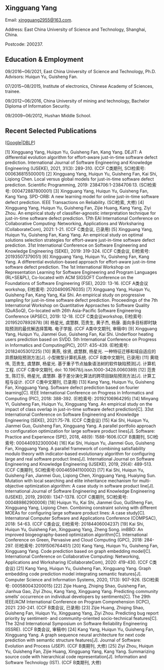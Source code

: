 ## Xingguang Yang

Email: xingguang2955@163.com.

Address: East China University of Science and Technology, Shanghai, China.

Postcode: 200237.

## Education & Employment
09/2016~06/2021, East China University of Science and Technology, Ph.D. Advisors: Huiqun Yu, Guisheng Fan.

07/2015~08/2015, Institute of electronics, Chinese Academy of Sciences, trainee.

09/2012~06/2016, China University of mining and technology, Bachelor Diploma of Information Security.

09/2009~06/2012, Hushan Middle School.

## Recent Selected Publications
[[Google][a]|[DBLP][b]]

[1]	Xingguang Yang, Huiqun Yu, Guisheng Fan, Kang Yang. DEJIT: A differential evolution algorithm for effort-aware just-in-time software defect prediction. International Journal of Software Engineering and Knowledge Engineering (IJSEKE), 2021, 31(3): 289-310. (CCF C类期刊, SCI检索号: 000636815500001)
[2]	Xingguang Yang, Huiqun Yu, Guisheng Fan, Kai Shi, Liqiong Chen. Local versus global models for just-in-time software defect prediction. Scientific Programming, 2019: 2384706:1-2384706:13. (SCI检索号: 000472887800001)
[3]	Xingguang Yang, Huiqun Yu, Guisheng Fan, Kang Yang. SPD-ORB: A new learning model for online just-in-time software defect prediction. IEEE Transactions on Reliability. (SCI检索, 大修)
[4]	Xingguang Yang, Huiqun Yu, Guisheng Fan, Zijie Huang, Kang Yang, Ziyi Zhou. An empirical study of classifier-agnostic interpretation technique for just-in-time software defect prediction. 17th EAI International Conference on Collaborative Computing: Networking, Applications and Worksharing (CollaborateCom), 2021: 1-21. (CCF C类会议, 已录用)
[5]	Xingguang Yang, Huiqun Yu, Guisheng Fan, Kang Yang. An empirical study on optimal solutions selection strategies for effort-aware just-in-time software defect prediction. 31st International Conference on Software Engineering and Knowledge Engineering (SEKE), 2019: 319-324. (CCF C类会议, EI检索号: 20193507379051)
[6]	Xingguang Yang, Huiqun Yu, Guisheng Fan, Kang Yang. A differential evolution-based approach for effort-aware just-in-time software defect prediction. The 1st International Workshop on Representation Learning for Software Engineering and Program Languages (RL+SE&PL), Co-located with ACM SIGSOFT Conference on the Foundations of Software Engineering (FSE), 2020: 13-16. (CCF A类会议workshop, EI检索号: 20204909576035)
[7]	Xingguang Yang, Huiqun Yu, Guisheng Fan, Kang Yang, Kai Shi. An empirical study on progressive sampling for just-in-time software defect prediction. Proceedings of the 7th International Workshop on Quantitative Approaches to Software Quality (QuASoQ), Co-located with 26th Asia-Pacific Software Engineering Conference (APSEC), 2019: 12-18. (CCF C类会议workshop, EI检索号: 20195207892878)
[8]	杨星光, 虞慧群, 范贵生, 黄子杰, 杨康. 面向多目标即时缺陷预测的最优解选择策略. 电子学报. (CCF A类中文期刊, 审稿中)
[9]	Xingguang Yang, Huiqun Yu, Jianmei Guo, Guisheng Fan, Kai Shi. Underfloor heating users prediction based on SVDD. 5th International Conference on Progress in Informatics and Computing(PIC), 2017: 435-439. (EI检索号: 20182405301225)
[10]	黄燕, 徐贤, 虞慧群, 杨星光. 一种特征迁移和域自适应的异质缺陷预测方法[J]. 小型微型计算机系统. (CCF B类中文期刊, 已录用)
[11]	黄晓伟, 范贵生, 虞慧群, 杨星光. 基于重子节点抽象语法树的软件缺陷预测[J]. 计算机工程. (CCF C类中文期刊, doi: 10.19678/j.issn.1000-3428.0060389)
[12]	范贵生, 陈玎乐, 杨星光, 虞慧群. 基于差分演化算法的跨项目缺陷预测方法[J]. 计算工程与设计. (CCF C类中文期刊, 已录用)
[13]	Kang Yang, Huiqun Yu, Guisheng Fan, Xingguang Yang. Software defect prediction based on fourier learning[C]. IEEE International Conference on Progress in Informatics and Computing (PIC), 2018: 388-392. (EI检索号: 20192106964295)
[14]	Minyang Yi, Guisheng Fan, Huiqun Yu, Xingguang Yang. An empirical study on the impact of class overlap in just-in-time software defect prediction[C]. 33st International Conference on Software Engineering and Knowledge Engineering (SEKE), 2021:75-78. (CCF C类会议)
[15]	Kai Shi, Huiqun Yu, Jianmei Guo, Guisheng Fan, Xingguang Yang. A parallel portfolio approach to configuration optimization for large software product lines[J]. Software: Practice and Experience (SPE), 2018, 48(9): 1588-1606.(CCF B类期刊, SCI检索号: 000440932300004)
[16]	Kai Shi, Huiqun Yu, Jianmei Guo, Guisheng Fan, Xingguang Yang. A parallel framework of combining satisfiability modulo theory with indicator-based evolutionary algorithm for configuring large and real software product lines[J]. International Journal on Software Engineering and Knowledge Engineering (IJSEKE), 2019, 29(4): 489-513. (CCF C类期刊, SCI检索号:000465941100002)
[17]	Kai Shi, Huiqun Yu, Guisheng Fan, Jianmei Guo, Liqiong Chen, Xingguang Yang, Huaiying Sun. Mutation with local searching and elite inheritance mechanism for multi-objective optimization algorithm: A case study in software product line[J]. International Journal of Software Engineering and Knowledge Engineering (IJSEKE), 2019, 29(09): 1347-1378. (CCF C类期刊, SCI检索号: 000489862900006)
[18]	Huiqun Yu, Kai Shi, Jianmei Guo, GuiSheng Fan, Xingguang Yang, Liqiong Chen. Combining constraint solving with different MOEAs for configuring large software product lines: A case study[C]. Internatonal Computer Software and Applications Conference (COMPSAC), 2018: 54-63. (CCF C类会议, EI检索号: 20184406004237)
[19]	Kai Shi, Huiqun Yu, Guisheng Fan, Xingguang Yang, Zheng Song. imBBO: An improved biogeography-based optimization algorithm[C]. International Conference on Green, Pervasive and Cloud Computing (GPC), 2018: 284-297. (EI检索号: 20191506764451)
[20]	Kang Yang, Huiqun Yu, Guisheng Fan, Xingguang Yang. Code prediction based on graph embedding model[C]. International Conference on Collaborative Computing: Networking, Applications and Worksharing (CollaborateCom), 2020: 419-430. (CCF C类会议)
[21]	Kang Yang, Huiqun Yu, Guisheng Fan, Xingguang Yang. Graph embedding code prediction model integrating semantic features[J]. Computer Science and Information Systems, 2020, 17(3): 907-926. (SCI检索号: 000580043200015)
[22]	Zijie Huang, Zhiqing Shao, Guisheng Fan, Jianhua Gao, Ziyi Zhou, Kang Yang, Xingguang Yang. Predicting community smells’ occurrence on individual developers by sentiments[C]. The 29th IEEE/ACM International Conference on Program Comprehension (ICPC), 2021: 230-241. (CCF B类会议, 已录用)
[23]	Zijie Huang, Zhiqing Shao, Guisheng Fan, Huiqun Yu, Xingguang Yang, Ziyi Zhou. Predicting bug report priority by sentiment- and community-oriented socio-technical features[C]. The 32nd International Symposium on Software Reliability Engineering (ISSRE). (CCF B类会议, 审稿中)
[24]	Kang Yang, Huiqun Yu, Guisheng Fan, Xingguang Yang. A graph sequence neural architecture for next code prediction with semantic structure features[J]. Journal of Software: Evolution and Process (JSEP). (CCF B类期刊, 大修)
[25]	Ziyi Zhou, Huiqun Yu, Guisheng Fan, Zijie Huang, Xingguang Yang, Kang Yang. Summarizing source code with hierarchical code representation[J]. Information and Software Technology (IST). (CCF B类期刊, 大修)



[a]: https://scholar.google.com/citations?user=FO57rqMAAAAJ&hl=zh-CN&oi=sra

[b]: https://dblp.uni-trier.de/pers/hd/y/Yang:Xingguang
